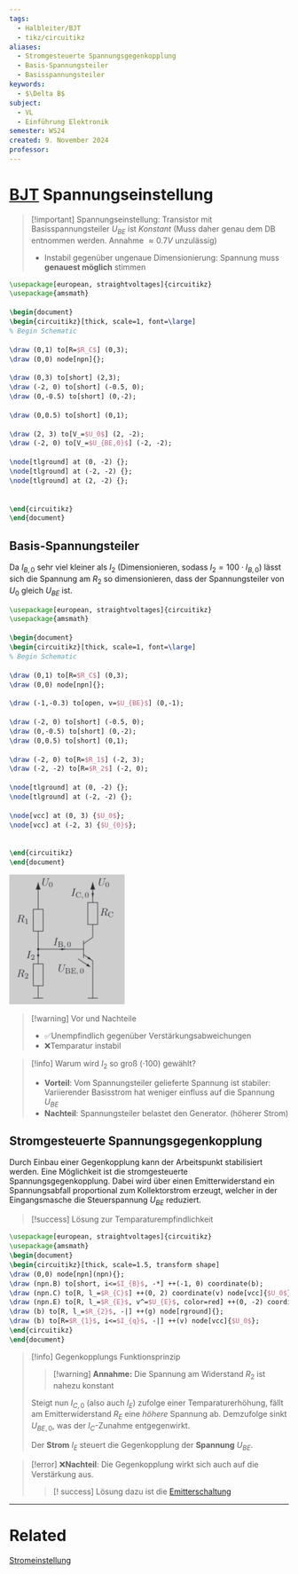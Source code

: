 ```yaml
---
tags:
  - Halbleiter/BJT
  - tikz/circuitikz
aliases:
  - Stromgesteuerte Spannungsgegenkopplung
  - Basis-Spannungsteiler
  - Basisspannungsteiler
keywords:
  - $\Delta B$
subject:
  - VL
  - Einführung Elektronik
semester: WS24
created: 9. November 2024
professor:
---
```

 

# [BJT](Bipolartransistor.md) Spannungseinstellung

> [!important] Spannungseinstellung: Transistor mit Basisspannungsteiler
> $U_{BE}$ ist *Konstant* (Muss daher genau dem DB entnommen werden. Annahme $\approx 0.7 V$ unzulässig)
> - Instabil gegenüber ungenaue Dimensionierung: Spannung muss **genauest möglich** stimmen
>  

```tikz
\usepackage[european, straightvoltages]{circuitikz}
\usepackage{amsmath}

\begin{document}
\begin{circuitikz}[thick, scale=1, font=\large]
% Begin Schematic

\draw (0,1) to[R=$R_C$] (0,3);
\draw (0,0) node[npn]{};

\draw (0,3) to[short] (2,3);
\draw (-2, 0) to[short] (-0.5, 0);
\draw (0,-0.5) to[short] (0,-2);

\draw (0,0.5) to[short] (0,1);

\draw (2, 3) to[V_=$U_0$] (2, -2);
\draw (-2, 0) to[V_=$U_{BE,0}$] (-2, -2);

\node[tlground] at (0, -2) {};
\node[tlground] at (-2, -2) {};
\node[tlground] at (2, -2) {};


\end{circuitikz}
\end{document}
```

## Basis-Spannungsteiler

Da $I_{B,0}$ sehr viel kleiner als $I_{2}$ (Dimensionieren, sodass $I_{2}=100\cdot I_{B,0}$) lässt sich die Spannung am $R_{2}$ so dimensionieren, dass der Spannungsteiler von $U_{0}$ gleich $U_{BE}$ ist.

```tikz
\usepackage[european, straightvoltages]{circuitikz}
\usepackage{amsmath}

\begin{document}
\begin{circuitikz}[thick, scale=1, font=\large]
% Begin Schematic

\draw (0,1) to[R=$R_C$] (0,3);
\draw (0,0) node[npn]{};

\draw (-1,-0.3) to[open, v=$U_{BE}$] (0,-1);

\draw (-2, 0) to[short] (-0.5, 0);
\draw (0,-0.5) to[short] (0,-2);
\draw (0,0.5) to[short] (0,1);

\draw (-2, 0) to[R=$R_1$] (-2, 3);
\draw (-2, -2) to[R=$R_2$] (-2, 0);

\node[tlground] at (0, -2) {};
\node[tlground] at (-2, -2) {};

\node[vcc] at (0, 3) {$U_0$};
\node[vcc] at (-2, 3) {$U_{0}$};


\end{circuitikz}
\end{document}
```

![](assets/{C5B56692-745F-4AD1-8787-D9CB3B1CB076}.png)

> [!warning] Vor und Nachteile
> - ✅Unempfindlich gegenüber Verstärkungsabweichungen 
> - ❌Temparatur instabil 

> [!info] Warum wird $I_{2}$ so groß ($\cdot 100$) gewählt?
> - **Vorteil**: Vom Spannungsteiler gelieferte Spannung ist stabiler: Variierender Basisstrom hat weniger einfluss auf die Spannung $U_{BE}$
> - **Nachteil**: Spannungsteiler belastet den Generator. (höherer Strom)

## Stromgesteuerte Spannungsgegenkopplung

Durch Einbau einer Gegenkopplung kann der Arbeitspunkt stabilisiert werden. Eine Möglichkeit ist die stromgesteuerte Spannungsgegenkopplung. Dabei wird über einen Emitterwiderstand ein Spannungsabfall proportional zum Kollektorstrom erzeugt, welcher in der Eingangsmasche die Steuerspannung $U_{BE}$ reduziert.

> [!success] Lösung zur Temparaturempfindlichkeit

```tikz
\usepackage[european, straightvoltages]{circuitikz}
\usepackage{amsmath}
\begin{document}
\begin{circuitikz}[thick, scale=1.5, transform shape]
\draw (0,0) node[npn](npn){};
\draw (npn.B) to[short, i<=$I_{B}$, -*] ++(-1, 0) coordinate(b);
\draw (npn.C) to[R, l_=$R_{C}$] ++(0, 2) coordinate(v) node[vcc]{$U_0$};
\draw (npn.E) to[R, l_=$R_{E}$, v^=$U_{E}$, color=red] ++(0, -2) coordinate(g) node[rground]{};
\draw (b) to[R, l_=$R_{2}$, -|] ++(g) node[rground]{};
\draw (b) to[R=$R_{1}$, i<=$I_{q}$, -|] ++(v) node[vcc]{$U_0$};
\end{circuitikz}
\end{document}
```

> [!info] Gegenkopplungs Funktionsprinzip
> > [!warning] **Annahme:** Die Spannung am Widerstand $R_{2}$ ist nahezu konstant
> 
> Steigt nun $I_{C,0}$ (also auch $I_{E}$) zufolge einer Temparaturerhöhung, fällt am Emitterwiderstand $R_{E}$ eine *höhere* Spannung ab. Demzufolge sinkt $U_{BE,0}$, was der $I_{C}$-Zunahme entgegenwirkt.
> 
> Der **Strom** $I_{E}$ steuert die Gegenkopplung der **Spannung** $U_{BE}$.

> [!error] ❌**Nachteil**: Die Gegenkopplung wirkt sich auch auf die Verstärkung aus.
> > [! success] Lösung dazu ist die [Emitterschaltung](Kollektorfolger.md)

---

# Related

[Stromeinstellung](Stromeinstellung.md)
